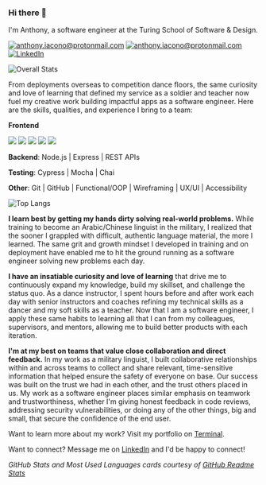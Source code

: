 ### Hi there 👋
I'm Anthony, a software engineer at the Turing School of Software & Design.

<a href="mailto:anthony.iacono@protonmail.com">![anthony.iacono@protonmail.com](https://img.shields.io/badge/ProtonMail-8B89CC?style=for-the-badge&logo=protonmail&logoColor=white)</a>
<a href="<https://turingschool.slack.com/team/U020KFN1R8A>">![anthony.iacono@protonmail.com](https://img.shields.io/badge/Slack-4A154B?style=for-the-badge&logo=slack&logoColor=white)</a>
<a href="<https://www.linkedin.com/in/anthony-iacono/>">![LinkedIn](https://img.shields.io/badge/LinkedIn-0077B5?style=for-the-badge&logo=linkedin&logoColor=white)</a>

![Overall Stats](https://github-readme-stats.vercel.app/api?username=anthony-iacono&count_private=true&show_icons=true&hide=stars)

From deployments overseas to competition dance floors, the same curiosity and love of learning that defined my service as a soldier and teacher now fuel my creative work building impactful apps as a software engineer. Here are the skills, qualities, and experience I bring to a team: 

**Frontend**

![](https://img.shields.io/badge/React-20232A?style=for-the-badge&logo=react&logoColor=61DAFB) ![](https://img.shields.io/badge/TypeScript-007ACC?style=for-the-badge&logo=typescript&logoColor=white) ![](https://img.shields.io/badge/JavaScript-323330?style=for-the-badge&logo=javascript&logoColor=F7DF1E) ![](https://img.shields.io/badge/CSS3-1572B6?style=for-the-badge&logo=css3&logoColor=white) ![](https://img.shields.io/badge/HTML5-E34F26?style=for-the-badge&logo=html5&logoColor=white)

**Backend**: Node.js | Express | REST APIs

**Testing**: Cypress | Mocha | Chai	

**Other**: Git | GitHub | Functional/OOP | Wireframing | UX/UI | Accessibility

![Top Langs](https://github-readme-stats.vercel.app/api/top-langs/?username=anthony-iacono&layout=compact)

**I learn best by getting my hands dirty solving real-world problems.** While training to become an Arabic/Chinese linguist in the military, I realized that the sooner I grappled with difficult, authentic language material, the more I learned. The same grit and growth mindset I developed in training and on deployment have enabled me to hit the ground running as a software engineer solving new problems each day.

**I have an insatiable curiosity and love of learning** that drive me to continuously expand my knowledge, build my skillset, and challenge the status quo. As a dance instructor, I spent hours before and after work each day with senior instructors and coaches refining my technical skills as a dancer and my soft skills as a teacher. Now that I am a software engineer, I apply these same habits to learning all that I can from my colleagues, supervisors, and mentors, allowing me to build better products with each iteration.

**I'm at my best on teams that value close collaboration and direct feedback.** In my work as a military linguist, I built collaborative relationships within and across teams to collect and share relevant, time-sensitive information that helped ensure the safety of everyone on base. Our success was built on the trust we had in each other, and the trust others placed in us. My work as a software engineer places similar emphasis on teamwork and trustworthiness, whether I'm giving honest feedback in code reviews, addressing security vulnerabilities, or doing any of the other things, big and small, that secure the confidence of the end user.

Want to learn more about my work? Visit my portfolio on [Terminal](https://terminal.turing.edu/profiles/1053).

Want to connect? Message me on [LinkedIn](https://www.linkedin.com/in/anthony-iacono/) and I'd be happy to connect!

*GitHub Stats and Most Used Languages cards courtesy of [GitHub Readme Stats](https://github.com/anuraghazra/github-readme-stats)*
